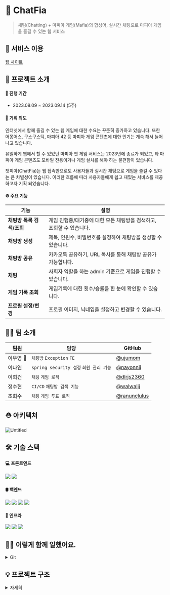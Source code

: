 # 🧾 ChatFia

> 채팅(Chatting) + 마피아 게임(Mafia)의 합성어, 실시간 채팅으로 마피아 게임을 즐길 수 있는 웹 서비스

## 📎 서비스 이용
[웹 사이트](http://ec2-3-34-5-192.ap-northeast-2.compute.amazonaws.com:8080/v1/login-page)


## 🎇 프로젝트 소개
#### 📅 진행 기간 
- 2023.08.09 ~ 2023.09.14 (5주)

#### 🎯 기획 의도
인터넷에서 함께 즐길 수 있는 웹 게임에 대한 수요는 꾸준히 증가하고 있습니다. 또한 어몽어스, 구스구스덕, 마피아 42 등 마피아 게임 콘텐츠에 대한 인기는 계속 해서 늘어나고 있습니다. 

유일하게 웹에서 할 수 있었던 마피아 챗 게임 서비스는 2023년에 종료가 되었고, 타 마피아 게임 콘텐츠도 모바일 전용이거나 게임 설치를 해야 하는 불편함이 있습니다.

챗피아(ChatFia)는 웹 접속만으로도 사용자들과 실시간 채팅으로 게임을 즐길 수 있다는 큰 차별성이 있습니다. 이러한 흐름에 따라 사용자들에게 쉽고 재밌는 서비스를 제공하고자 기획 되었습니다.


#### ⚙️ 주요 기능

| **기능**            | **설명**                                                     |
| ------------------- | ------------------------------------------------------------ |
| **채팅방 목록 검색/조회**     | 게임 진행중/대기중에 대한 모든 채팅방을 검색하고, 조회할 수 있습니다. |
| **채팅방 생성** |  제목, 인원수, 비밀번호를 설정하여 채팅방을 생성할 수 있습니다. |
| **채팅방 공유**       |  카카오톡 공유하기, URL 복사를 통해 채팅방 공유가 가능합니다. |
| **채팅**  | 사회자 역할을 하는 admin 기준으로 게임을 진행할 수 있습니다.  |
| **게임 기록 조회**       | 게임기록에 대한 횟수/승률을 한 눈에 확인할 수 있습니다. |
| **프로필 설정/변경**     | 프로필 이미지, 닉네임을 설정하고 변경할 수 있습니다. |


## 🐱‍💻 팀 소개
| 팀원     | 담당                      | GitHub                                           |
| -------- | ------------------------- | ------------------------------------------------ |
| 이우영 👑 |  `채팅방` `Exception` `FE`  | [@ujumom](https://github.com/ujumom)  |
| 이나연   |    `spring security 설정` `회원 관리 기능`       |     [@nayonnii](https://github.com/nayonnii)      |
| 이희건   |    `채팅` `게임 로직`       |         [@dlrjs2360](https://github.com/dlrjs2360)    |
| 정수현   |   `CI/CD` `채팅방 검색 기능`         |    [@walwaljj](https://github.com/walwaljj)       |
| 조희수   |    `채팅` `게임 투표 로직`      |   [@ranunclulus]()         |

## ⛑ 아키텍처
![Untitled](https://github.com/ujumom/Backend/assets/76635279/6b41721b-30db-47b4-a011-6f01382eae68)


## 🛠️ 기술 스택

#### 💻 프론트엔드
<img src="https://img.shields.io/badge/Thymeleaf-3DDC84?style=for-the-badge&logo=Thymeleaf&logoColor=white"> <img src="https://img.shields.io/badge/Javascript-FFCA28?style=for-the-badge&logo=Javascript&logoColor=white"> 

#### 🛢 백엔드
<img src="https://img.shields.io/badge/Spring Boot-6DB33F?style=for-the-badge&logo=Spring-Boot&logoColor=white"> <img src="https://img.shields.io/badge/Websocket-59666C?style=for-the-badge&logo=Websocket&logoColor=white"> <img src="https://img.shields.io/badge/MySQL-4479A1?style=for-the-badge&logo=MySQL&logoColor=white"> <img src="https://img.shields.io/badge/Redis-59666C?style=for-the-badge&logo=Redis&logoColor=white"> 

#### 📡 인프라
<img src="https://img.shields.io/badge/GithubAction-007396?style=for-the-badge&logo=GithubAction&logoColor=white"> <img src="https://img.shields.io/badge/Docker-2496ED?style=for-the-badge&logo=Docker&logoColor=white"> <img src="https://img.shields.io/badge/Amazon AWS-232F3E?style=for-the-badge&logo=Amazon AWS&logoColor=white">

## 🐱‍💻 이렇게 함께 일했어요.
<details> <summary>Git</summary> <div markdown="1">

**Git-flow를 사용했어요.**
![Untitled (1)](https://github.com/ujumom/Backend/assets/76635279/b19ad97d-f63d-4888-b1ca-bb8fa6355083)
- issue template 작성 - 브랜치 생성 - 작업 완료 - pull request templates 작성 - develop merge - test

  
**branch 생성 규칙**
- 모든 기능은 develop 브랜치에서 새 브랜치를 생성하여 작업
- [기능]/[이슈 번호] 로 브랜치 생성


**commit 생성 규칙**
#✨ feat: <새로운 기능>
#🚚 chore: 코드 의미에 영향을 주지 않는 변경사항 (형식 지정, 세미콜론 누락, gitignore 등)
#👷 ci: CI, 자동화 기능
#📝 docs: 문서의 추가, 수정, 삭제
#♻️ refactor: 코드 리팩토링
#🧪 test: 테스트 추가, 수정, 삭제 (비즈니스 로직에 변경 없음)
#💄 style: 코드 스타일 혹은 포맷 등에 관한 커밋
#⏪ revert: 깃 revert
#⚡️ perf: 퍼포먼스 상향
#🐛 fix: 버그

</div> </details>

## 💡 프로젝트 구조
<details>
    <summary>자세히</summary>

    
    ├─java
    │  └─com
    │      └─springles
    │          │  SpringlesApplication.java
    │          │
    │          ├─config
    │          │      LoginFailureHandler.java
    │          │      LoginSuccessHandler.java
    │          │      MailConfig.java
    │          │      QueryDslConfig.java
    │          │      RedisConfig.java
    │          │      RedisInitializer.java
    │          │      SwaggerConfig.java
    │          │      TimeConfig.java
    │          │      WebSecurityConfig.java
    │          │      WebSocketStompConfig.java
    │          │
    │          ├─controller
    │          │  ├─api
    │          │  │      ChatRoomController.java
    │          │  │      CookieController.java
    │          │  │      MemberController.java
    │          │  │
    │          │  ├─message
    │          │  │      MessageController.java
    │          │  │      VoteController.java
    │          │  │
    │          │  └─ui
    │          │          ChatRoomUiController.java
    │          │          ChatUiController.java
    │          │          MemberUiController.java
    │          │
    │          ├─domain
    │          │  ├─base
    │          │  │      .keep
    │          │  │
    │          │  ├─constants
    │          │  │      BaseEnumCode.java
    │          │  │      ChatRoomCode.java
    │          │  │      GamePhase.java
    │          │  │      GameRole.java
    │          │  │      GameRoleNum.java
    │          │  │      Level.java
    │          │  │      ProfileImg.java
    │          │  │      ResponseCode.java
    │          │  │
    │          │  ├─dto
    │          │  │  ├─chatroom
    │          │  │  │      ChatRoomCreateResponseDto.java
    │          │  │  │      ChatRoomReqDTO.java
    │          │  │  │      ChatRoomResponseDto.java
    │          │  │  │      ChatRoomUpdateReqDto.java
    │          │  │  │
    │          │  │  ├─cookie
    │          │  │  │      CookieSetRequest.java
    │          │  │  │
    │          │  │  ├─member
    │          │  │  │      MemberCreateRequest.java
    │          │  │  │      MemberDeleteRequest.java
    │          │  │  │      MemberInfoResponse.java
    │          │  │  │      MemberLoginRequest.java
    │          │  │  │      MemberLoginResponse.java
    │          │  │  │      MemberProfileCreateRequest.java
    │          │  │  │      MemberProfileRead.java
    │          │  │  │      MemberProfileResponse.java
    │          │  │  │      MemberProfileUpdateRequest.java
    │          │  │  │      MemberRecordResponse.java
    │          │  │  │      MemberSimpleProfileResponse.java
    │          │  │  │      MemberUpdateRequest.java
    │          │  │  │      MemberVertifIdRequest.java
    │          │  │  │      MemberVertifPwRequest.java
    │          │  │  │      PlayerInfoRequest.java
    │          │  │  │      PlayerInfoResponse.java
    │          │  │  │
    │          │  │  ├─message
    │          │  │  │      DayDiscussionMessage.java
    │          │  │  │      DayEliminationMessage.java
    │          │  │  │      NightVoteMessage.java
    │          │  │  │      RoleExplainMessage.java
    │          │  │  │
    │          │  │  ├─response
    │          │  │  │      PlayerStatus.java
    │          │  │  │      ResResult.java
    │          │  │  │
    │          │  │  └─vote
    │          │  │          ConfirmResultResponseDto.java
    │          │  │          GameSessionVoteRequestDto.java
    │          │  │          VoteResultResponseDto.java
    │          │  │
    │          │  └─entity
    │          │          BlackListToken.java
    │          │          ChatRoom.java
    │          │          GameRecord.java
    │          │          GameSession.java
    │          │          Member.java
    │          │          MemberGameInfo.java
    │          │          MemberRecord.java
    │          │          Player.java
    │          │          RefreshToken.java
    │          │          Vote.java
    │          │          VoteInfo.java
    │          │
    │          ├─exception
    │          │  │  CustomException.java
    │          │  │  ErrorResponse.java
    │          │  │  GlobalExceptionHandler.java
    │          │  │
    │          │  └─constants
    │          │          ErrorCode.java
    │          │
    │          ├─game
    │          │  │  ChatMessage.java
    │          │  │  DayDiscussionManager.java
    │          │  │  DayEliminationManager.java
    │          │  │  DayToNightManager.java
    │          │  │  GameSessionManager.java
    │          │  │  MessageManager.java
    │          │  │  NightVoteManager.java
    │          │  │  RoleManager.java
    │          │  │
    │          │  └─task
    │          │          VoteFinTimerTask.java
    │          │
    │          ├─jwt
    │          │      JwtExceptionFilter.java
    │          │      JwtTokenFilter.java
    │          │      JwtTokenUtils.java
    │          │
    │          ├─repository
    │          │  │  BlackListTokenRedisRepository.java
    │          │  │  ChatRoomJpaRepository.java
    │          │  │  GameRecordJpaRepository.java
    │          │  │  GameSessionRedisRepository.java
    │          │  │  MemberGameInfoJpaRepository.java
    │          │  │  MemberJpaRepository.java
    │          │  │  MemberRecordJpaRepository.java
    │          │  │  PlayerRedisRepository.java
    │          │  │  RefreshTokenRedisRepository.java
    │          │  │  VoteRedisRepository.java
    │          │  │  VoteRepository.java
    │          │  │
    │          │  ├─custom
    │          │  │      ChatRoomJpaRepositoryCustom.java
    │          │  │      MemberJpaRepositoryCustom.java
    │          │  │
    │          │  ├─impl
    │          │  │      ChatRoomJpaRepositoryImpl.java
    │          │  │      MemberJpaRepositoryImpl.java
    │          │  │
    │          │  └─support
    │          │          Querydsl4RepositorySupport.java
    │          │
    │          ├─service
    │          │  │  ChatRoomService.java
    │          │  │  CookieService.java
    │          │  │  GameSessionVoteService.java
    │          │  │  MemberService.java
    │          │  │
    │          │  └─impl
    │          │          ChatRoomServiceImpl.java
    │          │          CookieServiceImpl.java
    │          │          GameSessionVoteServiceImpl.java
    │          │          MemberServiceImpl.java
    │          │
    │          └─valid
    │                  ValidationGroups.java
    │                  ValidationSequence.java
    │
    └─resources
    │  application-dev.yml
    │  application-prod.yml
    │  application-redis.yml
    │  application.yml
    │  data.sql
    │
    ├─static
    │  ├─css
    │  │      basic.css
    │  │
    │  ├─images
    │  │  │  icon_chatroom_info.png
    │  │  │  icon_lv_info_btn.png
    │  │  │  lock.png
    │  │  │  logo.png
    │  │  │  profile.png
    │  │  │  profile_01.jpg
    │  │  │  profile_02.jpg
    │  │  │  profile_03.jpg
    │  │  │  profile_04.jpg
    │  │  │  profile_05.jpg
    │  │  │  profile_06.jpg
    │  │  │  search.png
    │  │  │
    │  │  └─level
    │  │          ASSOCIATE.png
    │  │          BEGINNER.png
    │  │          BOSS.png
    │  │          CAPTAIN.png
    │  │          SOLDIER.png
    │  │          UNDERBOSS.png
    │  │
    │  └─js
    │          stomp.js
    │
    └─templates
    │  chat-lobby.html
    │  chat-room.html
    │  rooms.html
    │
    ├─fragments
    │      footer.html
    │      header.html
    │
    ├─home
    │      add.html
    │      index.html
    │
    ├─layouts
    │      basic.html
    │
    └─member
          login.html
          member-info.html
          member-sign-out.html
          my-page.html
          profile-change.html
          profile-settings.html
          sign-up.html
          vertification-id.html
    
    

</details>
